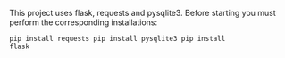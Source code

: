 This project uses flask, requests and pysqlite3. Before starting you must perform the corresponding installations:

<code>pip install requests
pip install pysqlite3
pip install flask</code>

